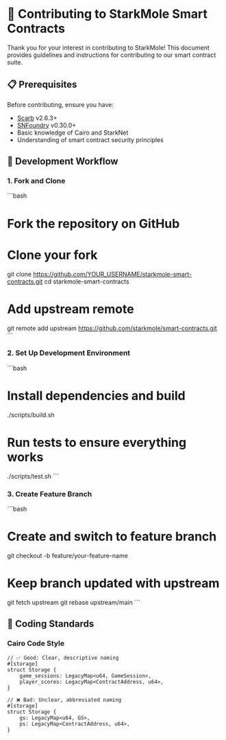 # 🤝 Contributing to StarkMole Smart Contracts

Thank you for your interest in contributing to StarkMole! This document provides guidelines and instructions for contributing to our smart contract suite.

## 📋 Prerequisites

Before contributing, ensure you have:

- [Scarb](https://docs.swmansion.com/scarb/download.html) v2.6.3+
- [SNFoundry](https://foundry-rs.github.io/starknet-foundry/getting-started/installation.html) v0.30.0+
- Basic knowledge of Cairo and StarkNet
- Understanding of smart contract security principles

## 🔄 Development Workflow

### 1. Fork and Clone

\`\`\`bash
# Fork the repository on GitHub
# Clone your fork
git clone https://github.com/YOUR_USERNAME/starkmole-smart-contracts.git
cd starkmole-smart-contracts

# Add upstream remote
git remote add upstream https://github.com/starkmole/smart-contracts.git
\`\`\`

### 2. Set Up Development Environment

\`\`\`bash
# Install dependencies and build
./scripts/build.sh

# Run tests to ensure everything works
./scripts/test.sh
\`\`\`

### 3. Create Feature Branch

\`\`\`bash
# Create and switch to feature branch
git checkout -b feature/your-feature-name

# Keep branch updated with upstream
git fetch upstream
git rebase upstream/main
\`\`\`

## 📝 Coding Standards

### Cairo Code Style

```cairo
// ✅ Good: Clear, descriptive naming
#[storage]
struct Storage {
    game_sessions: LegacyMap<u64, GameSession>,
    player_scores: LegacyMap<ContractAddress, u64>,
}

// ❌ Bad: Unclear, abbreviated naming
#[storage]
struct Storage {
    gs: LegacyMap<u64, GS>,
    ps: LegacyMap<ContractAddress, u64>,
}

